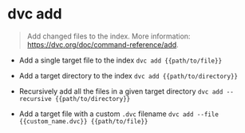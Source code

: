 # dvc add
> Add changed files to the index.
> More information: <https://dvc.org/doc/command-reference/add>.

- Add a single target file to the index
`dvc add {{path/to/file}}`

- Add a target directory to the index
`dvc add {{path/to/directory}}`

- Recursively add all the files in a given target directory
`dvc add --recursive {{path/to/directory}}`

- Add a target file with a custom `.dvc` filename
`dvc add --file {{custom_name.dvc}} {{path/to/file}}`
